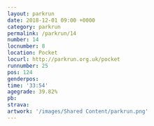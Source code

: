 ```yaml
---
layout: parkrun
date: 2018-12-01 09:00 +0000
category: parkrun
permalink: /parkrun/14
number: 14
locnumber: 8
location: Pocket
locurl: http://parkrun.org.uk/pocket
runnumber: 25
pos: 124
genderpos: 
time: '33:54'
agegrade: 39.82%
pb: 
strava: 
artwork: '/images/Shared Content/parkrun.png'
---
```

